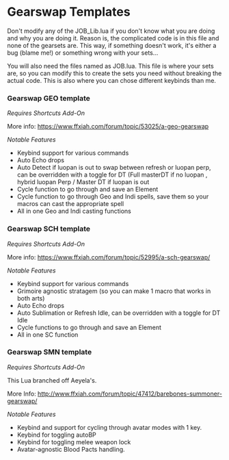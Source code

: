 # Gearswap Templates

Don't modify any of the JOB_Lib.lua if you don't know what you are doing and why you are doing it. Reason is, the complicated code is in this file and none of the gearsets are. This way, if something doesn't work, it's either a bug (blame me!) or something wrong with your sets...

You will also need the files named as JOB.lua. This file is where your sets are, so you can modify this to create the sets you need without breaking the actual code. This is also where you can chose different keybinds than me.

### Gearswap GEO template
*Requires Shortcuts Add-On*

More info: https://www.ffxiah.com/forum/topic/53025/a-geo-gearswap

*Notable Features*

* Keybind support for various commands
* Auto Echo drops
* Auto Detect if luopan is out to swap between refresh or luopan perp, can be overridden with a toggle for DT (Full masterDT if no luopan , hybrid luopan Perp / Master DT if luopan is out
* Cycle function to go through and save an Element
* Cycle function to go through Geo and Indi spells, save them so your macros can cast the appropriate spell
* All in one Geo and Indi casting functions

### Gearswap SCH template
*Requires Shortcuts Add-On*

More info: https://www.ffxiah.com/forum/topic/52995/a-sch-gearswap/

*Notable Features*

* Keybind support for various commands
* Grimoire agnostic stratagem (so you can make 1 macro that works in both arts)
* Auto Echo drops
* Auto Sublimation or Refresh Idle, can be overridden with a toggle for DT Idle
* Cycle functions to go through and save an Element
* All in one SC function

### Gearswap SMN template
*Requires Shortcuts Add-On*

This Lua branched off Aeyela's.

More Info: http://www.ffxiah.com/forum/topic/47412/barebones-summoner-gearswap/

*Notable Features*

* Keybind and support for cycling through avatar modes with 1 key.
* Keybind for toggling autoBP
* Keybind for toggling melee weapon lock
* Avatar-agnostic Blood Pacts handling.

